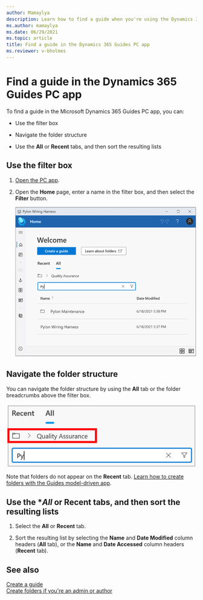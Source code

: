 ```yaml
---
author: Mamaylya
description: Learn how to find a guide when you're using the Dynamics 365 Guides PC app
ms.author: mamaylya
ms.date: 06/29/2021
ms.topic: article
title: Find a guide in the Dynamics 365 Guides PC app
ms.reviewer: v-bholmes
---
```


# Find a guide in the Dynamics 365 Guides PC app

To find a guide in the Microsoft Dynamics 365 Guides PC app, you can: 

- Use the filter box 

- Navigate the folder structure

- Use the **All** or **Recent** tabs, and then sort the resulting lists

## Use the filter box

1. [Open the PC app](install-sign-in-pc-app.md).

2. Open the **Home** page, enter a name in the filter box, and then select the **Filter** button.

    ![Filter box on the Home page](media/find-guide.PNG "Search box on the Home page")
    
## Navigate the folder structure

You can navigate the folder structure by using the **All** tab or the folder breadcrumbs above the filter box. 

![Folder breadcrumbs](media/find-guide-folder-structure.PNG "Folder breadcrumbs")

Note that folders do not appear on the **Recent** tab. [Learn how to create folders with the Guides model-driven app](admin-create-folders.md).
    
## Use the **All* or **Recent** tabs, and then sort the resulting lists   

1. Select the **All** or **Recent** tab.

2. Sort the resulting list by selecting the **Name** and **Date Modified** column headers (**All** tab), or the **Name** and **Date Accessed** column headers (**Recent** tab).

## See also

[Create a guide](create-guide.md)<br>
[Create folders if you're an admin or author](pc-app-create-folders.md)
